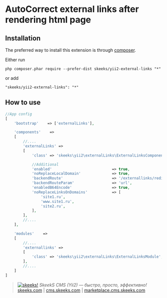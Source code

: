 AutoCorrect external links after rendering html page
===================================

Installation
------------

The preferred way to install this extension is through [composer](http://getcomposer.org/download/).

Either run

```
php composer.phar require --prefer-dist skeeks/yii2-external-links "*"
```

or add

```
"skeeks/yii2-external-links": "*"
```


How to use
----------


```php
//App config
[
    'bootstrap'    => ['externalLinks'],

    'components'    =>
    [
        //....
        'externalLinks' =>
        [
            'class' => 'skeeks\yii2\externalLinks\ExternalLinksComponent',

            //Additional
            'enabled'                           => true,
            'noReplaceLocalDomain'              => true,
            'backendRoute'                      => '/externallinks/redirect/redirect',
            'backendRouteParam'                 => 'url',
            'enabledB64Encode'                  => true,
            'noReplaceLinksOnDomains'           => [
                'site1.ru',
                'www.site1.ru',
                'site2.ru',
            ],
        ],
        //....
    ],

    'modules'    =>
    [
        //....
        'externallinks' =>
        [
            'class' => 'skeeks\yii2\externalLinks\ExternalLinksModule',
        ],
        //....
    ]
]

```



> [![skeeks!](https://gravatar.com/userimage/74431132/13d04d83218593564422770b616e5622.jpg)](http://skeeks.com)
<i>SkeekS CMS (Yii2) — быстро, просто, эффективно!</i>
[skeeks.com](http://skeeks.com) | [cms.skeeks.com](http://cms.skeeks.com) | [marketplace.cms.skeeks.com](http://marketplace.cms.skeeks.com)


